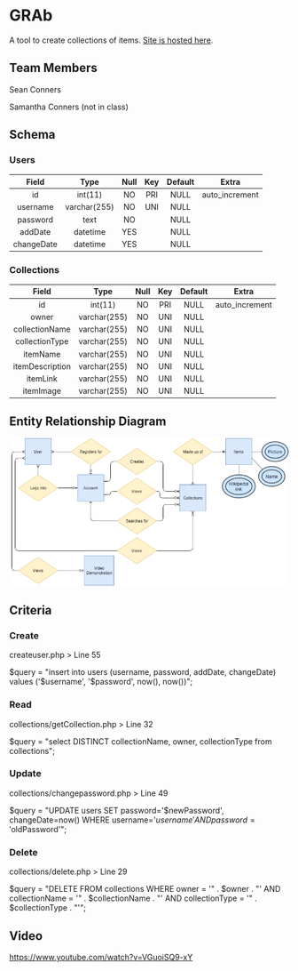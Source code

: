 # GRAb

A tool to create collections of items. [Site is hosted here](http://ec2-174-129-181-81.compute-1.amazonaws.com).

## Team Members

Sean Conners

Samantha Conners (not in class)

## Schema

### Users

| Field | Type | Null | Key | Default | Extra |
|:--:|:--:|:--:|:--:|:--:|:--:|
| id | int(11) | NO | PRI | NULL | auto_increment |
| username | varchar(255) | NO | UNI | NULL |   |
| password | text | NO |   | NULL |   |
| addDate | datetime | YES |   | NULL |   |
| changeDate | datetime | YES |   | NULL |   |

### Collections

| Field | Type | Null | Key | Default | Extra |
|:--:|:--:|:--:|:--:|:--:|:--:|
| id | int(11) | NO | PRI | NULL | auto_increment |
| owner | varchar(255) | NO | UNI | NULL |   |
| collectionName | varchar(255) | NO | UNI | NULL |   |
| collectionType | varchar(255) | NO | UNI | NULL |   |
| itemName | varchar(255) | NO | UNI | NULL |   |
| itemDescription | varchar(255) | NO | UNI | NULL |   |
| itemLink | varchar(255) | NO | UNI | NULL |   |
| itemImage | varchar(255) | NO | UNI | NULL |   |


## Entity Relationship Diagram

![ERD](GRAb.png?raw=true "ERD")

## Criteria

### Create

createuser.php > Line 55

$query = "insert into users (username, password, addDate, changeDate) values ('$username', '$password', now(), now())";

### Read

collections/getCollection.php > Line 32

$query = "select DISTINCT collectionName, owner, collectionType from collections";

### Update

collections/changepassword.php > Line 49

$query = "UPDATE users SET password='$newPassword', changeDate=now() WHERE username='$username' AND password='$oldPassword'";

### Delete

collections/delete.php > Line 29

$query = "DELETE FROM collections WHERE owner = '" . $owner . "' AND collectionName = '" . $collectionName . "' AND collectionType = '" . $collectionType . "'";

## Video

https://www.youtube.com/watch?v=VGuoiSQ9-xY
